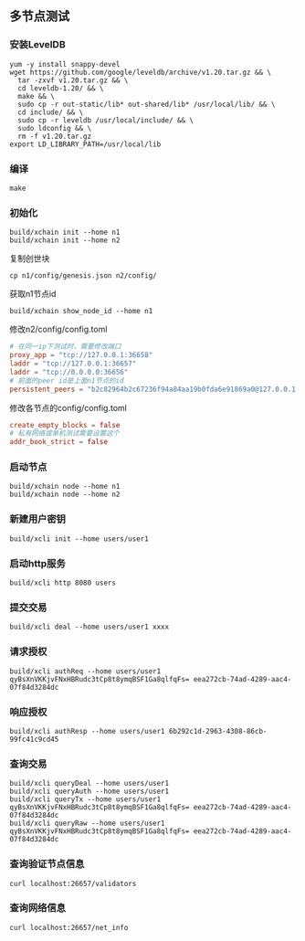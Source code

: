 
## 多节点测试


### 安装LevelDB
```
yum -y install snappy-devel
wget https://github.com/google/leveldb/archive/v1.20.tar.gz && \
  tar -zxvf v1.20.tar.gz && \
  cd leveldb-1.20/ && \
  make && \
  sudo cp -r out-static/lib* out-shared/lib* /usr/local/lib/ && \
  cd include/ && \
  sudo cp -r leveldb /usr/local/include/ && \
  sudo ldconfig && \
  rm -f v1.20.tar.gz
export LD_LIBRARY_PATH=/usr/local/lib
```



### 编译

```shell
make
```



### 初始化

```shell
build/xchain init --home n1
build/xchain init --home n2
```

复制创世块

```shell
cp n1/config/genesis.json n2/config/
```

获取n1节点id

```shell
build/xchain show_node_id --home n1
```

修改n2/config/config.toml

```toml
# 在同一ip下测试时，需要修改端口
proxy_app = "tcp://127.0.0.1:36658"
laddr = "tcp://127.0.0.1:36657"
laddr = "tcp://0.0.0.0:36656"
# 前面的peer id是上面n1节点的id
persistent_peers = "b2c82964b2c67236f94a84aa19b0fda6e91869a0@127.0.0.1:26656"
```

修改各节点的config/config.toml

```toml
create_empty_blocks = false
# 私有网络或单机测试需要设置这个
addr_book_strict = false
```



### 启动节点

```shell
build/xchain node --home n1
build/xchain node --home n2
```



### 新建用户密钥

```
build/xcli init --home users/user1
```



### 启动http服务

```
build/xcli http 8080 users
```



### 提交交易

```shell
build/xcli deal --home users/user1 xxxx
```



### 请求授权

```shell
build/xcli authReq --home users/user1 qyBsXnVKKjvFNxHBRudc3tCp8t8ymqBSF1Ga8qlfqFs= eea272cb-74ad-4289-aac4-07f84d3284dc
```



### 响应授权

```shell
build/xcli authResp --home users/user1 6b292c1d-2963-4308-86cb-99fc41c9cd45
```



### 查询交易

```shell
build/xcli queryDeal --home users/user1
build/xcli queryAuth --home users/user1
build/xcli queryTx --home users/user1 qyBsXnVKKjvFNxHBRudc3tCp8t8ymqBSF1Ga8qlfqFs= eea272cb-74ad-4289-aac4-07f84d3284dc
build/xcli queryRaw --home users/user1 qyBsXnVKKjvFNxHBRudc3tCp8t8ymqBSF1Ga8qlfqFs= eea272cb-74ad-4289-aac4-07f84d3284dc
```



### 查询验证节点信息

```shell
curl localhost:26657/validators
```



### 查询网络信息

```shell
curl localhost:26657/net_info
```

